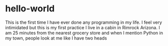 # hello-world
This is the first time I have ever done any programming in my life.  I feel very intimidated but this is my first practice
I live in a cabin in Rimrock Arizona.  I am 25 minutes from the nearest grocery store and when I mention Python in my town, people look at me like I have two heads
